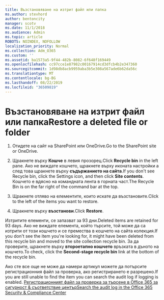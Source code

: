 ```yaml
---
title: Възстановяване на изтрит файл или папка
ms.author: stevhord
author: bentoncity
manager: scotv
ms.date: 11/1/2018
ms.audience: Admin
ms.topic: article
ROBOTS: NOINDEX, NOFOLLOW
localization_priority: Normal
ms.collection: Adm_O365
ms.custom: ''
ms.assetid: ba1573a5-9f44-482b-8082-6f648f169449
ms.openlocfilehash: cc97cce1e87982c00167914cd3dfcb4b2e347360
ms.sourcegitcommit: 1d98db8acb9959aba3b5e308a567ade6b62da56c
ms.translationtype: MT
ms.contentlocale: bg-BG
ms.lasthandoff: 08/22/2019
ms.locfileid: "36509819"
---
```

# <a name="restore-a-deleted-file-or-folder"></a><span data-ttu-id="5fc68-102">Възстановяване на изтрит файл или папка</span><span class="sxs-lookup"><span data-stu-id="5fc68-102">Restore a deleted file or folder</span></span>

1. <span data-ttu-id="5fc68-103">Отидете на сайт на SharePoint или OneDrive.</span><span class="sxs-lookup"><span data-stu-id="5fc68-103">Go to the SharePoint site or OneDrive.</span></span>
    
2. <span data-ttu-id="5fc68-104">Щракнете върху **Кошче** в левия прозорец.</span><span class="sxs-lookup"><span data-stu-id="5fc68-104">Click **Recycle bin** in the left pane.</span></span> <span data-ttu-id="5fc68-105">Ако не виждате кошчето, щракнете върху иконата настройки а след това щракнете върху **съдържанието на сайта**.</span><span class="sxs-lookup"><span data-stu-id="5fc68-105">If you don't see Recycle bin, click the Settings icon, and then click **Site contents**.</span></span> <span data-ttu-id="5fc68-106">Кошчето е вдясно на командната лента в горната част.</span><span class="sxs-lookup"><span data-stu-id="5fc68-106">The Recycle Bin is on the far right of the command bar at the top.</span></span>
    
3. <span data-ttu-id="5fc68-107">Щракнете отляво на елементите, които искате да възстановите.</span><span class="sxs-lookup"><span data-stu-id="5fc68-107">Click to the left of the items you want to restore.</span></span>
    
4. <span data-ttu-id="5fc68-108">Щракнете върху **възстанови**.</span><span class="sxs-lookup"><span data-stu-id="5fc68-108">Click **Restore**.</span></span>
    
<span data-ttu-id="5fc68-109">Изтритите елементи, се запазват за 93 дни.</span><span class="sxs-lookup"><span data-stu-id="5fc68-109">Deleted items are retained for 93 days.</span></span> <span data-ttu-id="5fc68-110">Ако не виждате елемента, който търсите, той може да са изтрити от този кошчето и се премества в кошчето на сайта колекция.</span><span class="sxs-lookup"><span data-stu-id="5fc68-110">If you don't see the item you're looking for, it might have been deleted from this recycle bin and moved to the site collection recycle bin.</span></span> <span data-ttu-id="5fc68-111">За да проверите, щракнете върху **второетапно кошчето** връзката в дъното на кошчето.</span><span class="sxs-lookup"><span data-stu-id="5fc68-111">To check, click the **Second-stage recycle bin** link at the bottom of the recycle bin.</span></span> 
  
<span data-ttu-id="5fc68-112">Ако сте все още не може да намери артикул можете да потърсите регистрационния файл за проверка, ако регистрирането е разрешено.</span><span class="sxs-lookup"><span data-stu-id="5fc68-112">If you are still unable to find the item you can search the audit log if logging is enabled.</span></span> [<span data-ttu-id="5fc68-113">Регистрационният файл за проверка за търсене в Office 365 за сигурност &amp; съответствие център</span><span class="sxs-lookup"><span data-stu-id="5fc68-113">Search the audit log in the Office 365 Security &amp; Compliance Center</span></span>](https://support.office.com/article/0d4d0f35-390b-4518-800e-0c7ec95e946c.aspx)
  

